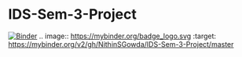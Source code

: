 # IDS-Sem-3-Project
[![Binder](https://mybinder.org/badge_logo.svg)](https://mybinder.org/v2/gh/NithinSGowda/IDS-Sem-3-Project/master)
.. image:: https://mybinder.org/badge_logo.svg
 :target: https://mybinder.org/v2/gh/NithinSGowda/IDS-Sem-3-Project/master
